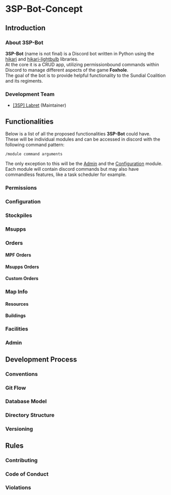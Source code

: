 # 3SP-Bot-Concept
## Introduction
### About 3SP-Bot
**3SP-Bot** (name is not final) is a Discord bot written in Python using the [hikari](https://www.hikari-py.dev/]) and [hikari-lightbulb](https://hikari-lightbulb.readthedocs.io/en/latest/) libraries.\
At the core it is a CRUD app, utilizing permissionbound commands within Discord to manage different aspects of the game **Foxhole**.\
The goal of the bot is to provide helpful functionality to the Sundial Coalition and its regiments.

### Development Team

- [[3SP] Labret](https://github.com/Labretx) (Maintainer)

## Functionalities
Below is a list of all the proposed functionalities **3SP-Bot** could have.\
These will be individual modules and can be accessed in discord with the following command pattern:

```
/module command arguments
```

The only exception to this will be the [Admin](#admin) and the [Configuration](#configuration) module.\
Each module will contain discord commands but may also have commandless features, like a task scheduler for example.

### Permissions

### Configuration

### Stockpiles

### Msupps

### Orders

#### MPF Orders

#### Msupps Orders

#### Custom Orders

### Map Info

#### Resources

#### Buildings

### Facilities

### Admin

## Development Process

### Conventions

### Git Flow

### Database Model

### Directory Structure

### Versioning

## Rules

### Contributing

### Code of Conduct

### Violations
